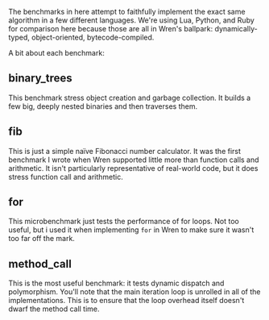 The benchmarks in here attempt to faithfully implement the exact same algorithm in a few different languages. We're using Lua, Python, and Ruby for comparison here because those are all in Wren's ballpark: dynamically-typed, object-oriented, bytecode-compiled.

A bit about each benchmark:

## binary_trees

This benchmark stress object creation and garbage collection. It builds a few big, deeply nested binaries and then traverses them.

## fib

This is just a simple naïve Fibonacci number calculator. It was the first benchmark I wrote when Wren supported little more than function calls and arithmetic. It isn't particularly representative of real-world code, but it does stress function call and arithmetic.

## for

This microbenchmark just tests the performance of for loops. Not too useful, but i used it when implementing `for` in Wren to make sure it wasn't too far off the mark.

## method_call

This is the most useful benchmark: it tests dynamic dispatch and polymorphism. You'll note that the main iteration loop is unrolled in all of the implementations. This is to ensure that the loop overhead itself doesn't dwarf the method call time.
